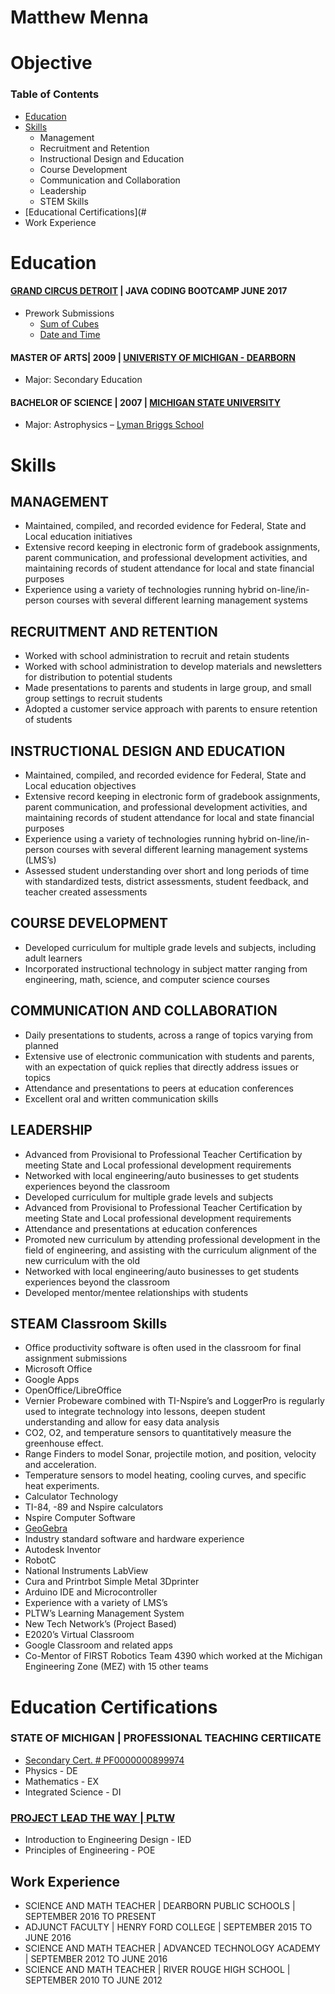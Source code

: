 # Matthew Menna

# Objective

### Table of Contents
- [Education](#education)
- [Skills](#skills)
    - Management
    - Recruitment and Retention
    - Instructional Design and Education
    - Course Development
    - Communication and Collaboration
    - Leadership
    - STEM Skills
- [Educational Certifications](#
- Work Experience


# Education
#### [GRAND CIRCUS DETROIT](https://www.grandcircus.co/) | JAVA CODING BOOTCAMP JUNE 2017
- Prework Submissions
    - [Sum of Cubes](https://github.com/mattmenna/MathChallenge)
    - [Date and Time](https://github.com/mattmenna/DurationBetweenDates)
#### MASTER OF ARTS| 2009 | [UNIVERISTY OF MICHIGAN - DEARBORN](https://umdearborn.edu/)
- Major: Secondary Education
#### BACHELOR OF SCIENCE | 2007 | [MICHIGAN STATE UNIVERSITY](https://msu.edu/)
- Major: Astrophysics – [Lyman Briggs School](https://www.lymanbriggs.msu.edu/)

# Skills

## MANAGEMENT
- Maintained, compiled, and recorded evidence for Federal, State and Local education initiatives
- Extensive record keeping in electronic form of gradebook assignments, parent communication, and professional development activities, and maintaining records of student attendance for local and state financial purposes
- Experience using a variety of technologies running hybrid on-line/in-person courses with several different learning management systems
## RECRUITMENT AND RETENTION
- Worked with school administration to recruit and retain students
- Worked with school administration to develop materials and newsletters for distribution to potential students
- Made presentations to parents and students in large group, and small group settings to recruit students
- Adopted a customer service approach with parents to ensure retention of students
## INSTRUCTIONAL DESIGN AND EDUCATION
- Maintained, compiled, and recorded evidence for Federal, State and Local education objectives
- Extensive record keeping in electronic form of gradebook assignments, parent communication, and professional development activities, and maintaining records of student attendance for local and state financial purposes
- Experience using a variety of technologies running hybrid on-line/in-person courses with several different learning management systems (LMS’s)
- Assessed student understanding over short and long periods of time with standardized tests, district assessments, student feedback, and teacher created assessments
## COURSE DEVELOPMENT
- Developed curriculum for multiple grade levels and subjects, including adult learners
- Incorporated instructional technology in subject matter ranging from engineering, math, science, and computer science courses
## COMMUNICATION AND COLLABORATION
- Daily presentations to students, across a range of topics varying from planned
- Extensive use of electronic communication with students and parents, with an expectation of quick replies that directly address issues or topics
- Attendance and presentations to peers at education conferences
- Excellent oral and written communication skills
## LEADERSHIP
- Advanced from Provisional to Professional Teacher Certification by meeting State and Local professional development requirements
- Networked with local engineering/auto businesses to get students experiences beyond the classroom
- Developed curriculum for multiple grade levels and subjects
- Advanced from Provisional to Professional Teacher Certification by meeting State and Local professional development requirements
- Attendance and presentations at education conferences
- Promoted new curriculum by attending professional development in the field of engineering, and assisting with the curriculum alignment of the new curriculum with the old
- Networked with local engineering/auto businesses to get students experiences beyond the classroom
- Developed mentor/mentee relationships with students
## STEAM Classroom Skills
- Office productivity software is often used in the classroom for final assignment submissions 
- Microsoft Office
- Google Apps
- OpenOffice/LibreOffice
- Vernier Probeware combined with TI-Nspire’s and LoggerPro is regularly used to integrate technology into lessons, deepen student understanding and allow for easy data analysis
- CO2, O2, and temperature sensors to quantitatively measure the greenhouse effect.
- Range Finders to model Sonar, projectile motion, and position, velocity and acceleration.
- Temperature sensors to model heating, cooling curves, and specific heat experiments.
- Calculator Technology
- TI-84, -89 and Nspire calculators
- Nspire Computer Software
- [GeoGebra](https://www.geogebra.org/)
- Industry standard software and hardware experience
- Autodesk Inventor
- RobotC
- National Instruments LabView
- Cura and Printrbot Simple Metal 3Dprinter
- Arduino IDE and Microcontroller
- Experience with a variety of LMS’s
- PLTW’s Learning Management System
- New Tech Network’s (Project Based)
- E2020’s Virtual Classroom
- Google Classroom and related apps
- Co-Mentor of FIRST Robotics Team 4390 which worked at the Michigan Engineering Zone (MEZ) with 15 other teams

# Education Certifications
### STATE OF MICHIGAN | PROFESSIONAL TEACHING CERTIICATE 
- [Secondary Cert. # PF0000000899974](https://mdoe.state.mi.us/MOECS/PublicCredentialSearch.aspx)
- Physics - DE
- Mathematics - EX
- Integrated Science - DI
### [PROJECT LEAD THE WAY | PLTW](https://www.pltw.org/)
- Introduction to Engineering Design - IED
- Principles of Engineering - POE
## Work Experience
- SCIENCE AND MATH TEACHER | DEARBORN PUBLIC SCHOOLS | SEPTEMBER 2016 TO PRESENT
- ADJUNCT FACULTY | HENRY FORD COLLEGE | SEPTEMBER 2015 TO JUNE 2016
- SCIENCE AND MATH TEACHER | ADVANCED TECHNOLOGY ACADEMY | SEPTEMBER 2012 TO JUNE 2016
- SCIENCE AND MATH TEACHER | RIVER ROUGE HIGH SCHOOL | SEPTEMBER 2010 TO JUNE 2012
